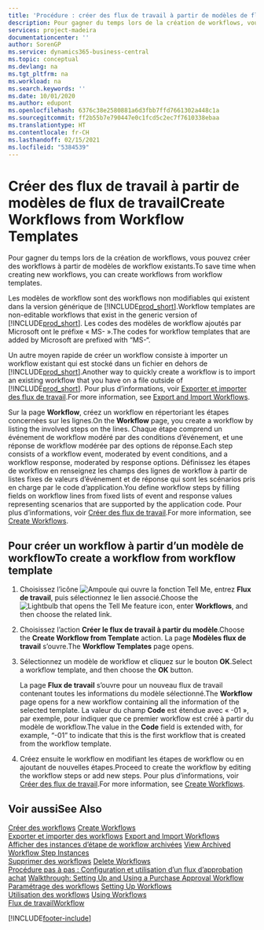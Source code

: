 ```yaml
---
title: 'Procédure : créer des flux de travail à partir de modèles de flux de travail | Microsoft Docs'
description: Pour gagner du temps lors de la création de workflows, vous pouvez créer des workflows à partir de modèles de workflow existants.
services: project-madeira
documentationcenter: ''
author: SorenGP
ms.service: dynamics365-business-central
ms.topic: conceptual
ms.devlang: na
ms.tgt_pltfrm: na
ms.workload: na
ms.search.keywords: ''
ms.date: 10/01/2020
ms.author: edupont
ms.openlocfilehash: 6376c38e2580881a6d3fbb7ffd7661302a448c1a
ms.sourcegitcommit: ff2b55b7e790447e0c1fcd5c2ec7f7610338ebaa
ms.translationtype: HT
ms.contentlocale: fr-CH
ms.lasthandoff: 02/15/2021
ms.locfileid: "5384539"
---
```

# <a name="create-workflows-from-workflow-templates"></a><span data-ttu-id="de56a-103">Créer des flux de travail à partir de modèles de flux de travail</span><span class="sxs-lookup"><span data-stu-id="de56a-103">Create Workflows from Workflow Templates</span></span>
<span data-ttu-id="de56a-104">Pour gagner du temps lors de la création de workflows, vous pouvez créer des workflows à partir de modèles de workflow existants.</span><span class="sxs-lookup"><span data-stu-id="de56a-104">To save time when creating new workflows, you can create workflows from workflow templates.</span></span>  

 <span data-ttu-id="de56a-105">Les modèles de workflow sont des workflows non modifiables qui existent dans la version générique de [!INCLUDE[prod_short](includes/prod_short.md)].</span><span class="sxs-lookup"><span data-stu-id="de56a-105">Workflow templates are non-editable workflows that exist in the generic version of [!INCLUDE[prod_short](includes/prod_short.md)].</span></span> <span data-ttu-id="de56a-106">Les codes des modèles de workflow ajoutés par Microsoft ont le préfixe « MS- ».</span><span class="sxs-lookup"><span data-stu-id="de56a-106">The codes for workflow templates that are added by Microsoft are prefixed with “MS-“.</span></span>  

 <span data-ttu-id="de56a-107">Un autre moyen rapide de créer un workflow consiste à importer un workflow existant qui est stocké dans un fichier en dehors de [!INCLUDE[prod_short](includes/prod_short.md)].</span><span class="sxs-lookup"><span data-stu-id="de56a-107">Another way to quickly create a workflow is to import an existing workflow that you have on a file outside of [!INCLUDE[prod_short](includes/prod_short.md)].</span></span> <span data-ttu-id="de56a-108">Pour plus d’informations, voir [Exporter et importer des flux de travail](across-how-to-export-and-import-workflows.md).</span><span class="sxs-lookup"><span data-stu-id="de56a-108">For more information, see [Export and Import Workflows](across-how-to-export-and-import-workflows.md).</span></span>  

<span data-ttu-id="de56a-109">Sur la page **Workflow**, créez un workflow en répertoriant les étapes concernées sur les lignes.</span><span class="sxs-lookup"><span data-stu-id="de56a-109">On the **Workflow** page, you create a workflow by listing the involved steps on the lines.</span></span> <span data-ttu-id="de56a-110">Chaque étape comprend un événement de workflow modéré par des conditions d’événement, et une réponse de workflow modérée par des options de réponse.</span><span class="sxs-lookup"><span data-stu-id="de56a-110">Each step consists of a workflow event, moderated by event conditions, and a workflow response, moderated by response options.</span></span> <span data-ttu-id="de56a-111">Définissez les étapes de workflow en renseignez les champs des lignes de workflow à partir de listes fixes de valeurs d’événement et de réponse qui sont les scénarios pris en charge par le code d’application.</span><span class="sxs-lookup"><span data-stu-id="de56a-111">You define workflow steps by filling fields on workflow lines from fixed lists of event and response values representing scenarios that are supported by the application code.</span></span> <span data-ttu-id="de56a-112">Pour plus d’informations, voir [Créer des flux de travail](across-how-to-create-workflows.md).</span><span class="sxs-lookup"><span data-stu-id="de56a-112">For more information, see [Create Workflows](across-how-to-create-workflows.md).</span></span>  

## <a name="to-create-a-workflow-from-workflow-template"></a><span data-ttu-id="de56a-113">Pour créer un workflow à partir d’un modèle de workflow</span><span class="sxs-lookup"><span data-stu-id="de56a-113">To create a workflow from workflow template</span></span>  
1.  <span data-ttu-id="de56a-114">Choisissez l’icône ![Ampoule qui ouvre la fonction Tell Me](media/ui-search/search_small.png "Dites-moi ce que vous voulez faire"), entrez **Flux de travail**, puis sélectionnez le lien associé.</span><span class="sxs-lookup"><span data-stu-id="de56a-114">Choose the ![Lightbulb that opens the Tell Me feature](media/ui-search/search_small.png "Tell me what you want to do") icon, enter **Workflows**, and then choose the related link.</span></span>  
2.  <span data-ttu-id="de56a-115">Choisissez l’action **Créer le flux de travail à partir du modèle**.</span><span class="sxs-lookup"><span data-stu-id="de56a-115">Choose the **Create Workflow from Template** action.</span></span> <span data-ttu-id="de56a-116">La page **Modèles flux de travail** s’ouvre.</span><span class="sxs-lookup"><span data-stu-id="de56a-116">The **Workflow Templates** page opens.</span></span>  
3.  <span data-ttu-id="de56a-117">Sélectionnez un modèle de workflow et cliquez sur le bouton **OK**.</span><span class="sxs-lookup"><span data-stu-id="de56a-117">Select a workflow template, and then choose the **OK** button.</span></span>  

     <span data-ttu-id="de56a-118">La page **Flux de travail** s’ouvre pour un nouveau flux de travail contenant toutes les informations du modèle sélectionné.</span><span class="sxs-lookup"><span data-stu-id="de56a-118">The **Workflow** page opens for a new workflow containing all the information of the selected template.</span></span> <span data-ttu-id="de56a-119">La valeur du champ **Code** est étendue avec « -01 », par exemple, pour indiquer que ce premier workflow est créé à partir du modèle de workflow.</span><span class="sxs-lookup"><span data-stu-id="de56a-119">The value in the **Code** field is extended with, for example, “-01” to indicate that this is the first workflow that is created from the workflow template.</span></span>  
4.  <span data-ttu-id="de56a-120">Créez ensuite le workflow en modifiant les étapes de workflow ou en ajoutant de nouvelles étapes.</span><span class="sxs-lookup"><span data-stu-id="de56a-120">Proceed to create the workflow by editing the workflow steps or add new steps.</span></span> <span data-ttu-id="de56a-121">Pour plus d’informations, voir [Créer des flux de travail](across-how-to-create-workflows.md).</span><span class="sxs-lookup"><span data-stu-id="de56a-121">For more information, see [Create Workflows](across-how-to-create-workflows.md).</span></span>  

## <a name="see-also"></a><span data-ttu-id="de56a-122">Voir aussi</span><span class="sxs-lookup"><span data-stu-id="de56a-122">See Also</span></span>  
 <span data-ttu-id="de56a-123">[Créer des workflows](across-how-to-create-workflows.md) </span><span class="sxs-lookup"><span data-stu-id="de56a-123">[Create Workflows](across-how-to-create-workflows.md) </span></span>  
 <span data-ttu-id="de56a-124">[Exporter et importer des workflows](across-how-to-export-and-import-workflows.md) </span><span class="sxs-lookup"><span data-stu-id="de56a-124">[Export and Import Workflows](across-how-to-export-and-import-workflows.md) </span></span>  
 <span data-ttu-id="de56a-125">[Afficher des instances d’étape de workflow archivées](across-how-to-view-archived-workflow-step-instances.md) </span><span class="sxs-lookup"><span data-stu-id="de56a-125">[View Archived Workflow Step Instances](across-how-to-view-archived-workflow-step-instances.md) </span></span>  
 <span data-ttu-id="de56a-126">[Supprimer des workflows](across-how-to-delete-workflows.md) </span><span class="sxs-lookup"><span data-stu-id="de56a-126">[Delete Workflows](across-how-to-delete-workflows.md) </span></span>  
 <span data-ttu-id="de56a-127">[Procédure pas à pas : Configuration et utilisation d’un flux d’approbation achat](walkthrough-setting-up-and-using-a-purchase-approval-workflow.md) </span><span class="sxs-lookup"><span data-stu-id="de56a-127">[Walkthrough: Setting Up and Using a Purchase Approval Workflow](walkthrough-setting-up-and-using-a-purchase-approval-workflow.md) </span></span>  
 <span data-ttu-id="de56a-128">[Paramétrage des workflows](across-set-up-workflows.md) </span><span class="sxs-lookup"><span data-stu-id="de56a-128">[Setting Up Workflows](across-set-up-workflows.md) </span></span>  
 <span data-ttu-id="de56a-129">[Utilisation des workflows](across-use-workflows.md) </span><span class="sxs-lookup"><span data-stu-id="de56a-129">[Using Workflows](across-use-workflows.md) </span></span>  
 [<span data-ttu-id="de56a-130">Flux de travail</span><span class="sxs-lookup"><span data-stu-id="de56a-130">Workflow</span></span>](across-workflow.md)   


[!INCLUDE[footer-include](includes/footer-banner.md)]